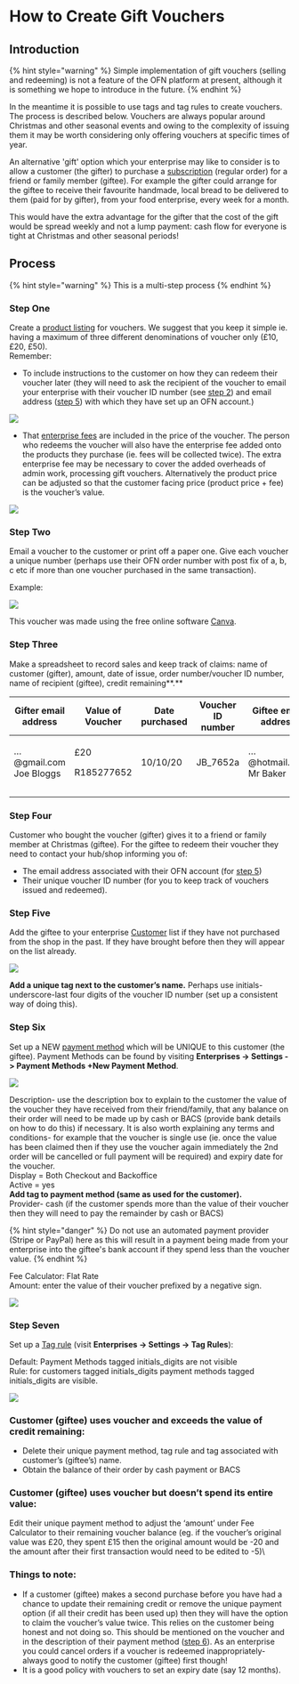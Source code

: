 # How to Create Gift Vouchers

## Introduction

{% hint style="warning" %}
Simple implementation of gift vouchers (selling and redeeming) is not a feature of the OFN platform at present, although it is something we hope to introduce in the future.
{% endhint %}

In the meantime it is possible to use tags and tag rules to create vouchers.  The process is described below.  Vouchers are always popular around Christmas and other seasonal events and owing to the complexity of issuing them it may be worth considering only offering vouchers at specific times of year.

An alternative 'gift' option which your enterprise may like to consider is to allow a customer (the gifter) to purchase a [subscription](../../basic-features/subscriptions/) (regular order) for a friend or family member (giftee).  For example the gifter could arrange for the giftee to receive their favourite handmade, local bread to be delivered to them (paid for by gifter), from your food enterprise, every week for a month.

This would have the extra advantage for the gifter that the cost of the gift would be spread weekly and not a lump payment: cash flow for everyone is tight at Christmas and other seasonal periods!

## Process

{% hint style="warning" %}
This is a multi-step process
{% endhint %}

### Step One

Create a [product listing](../../basic-features/products-1/products.md) for vouchers. We suggest that you keep it simple ie. having a maximum of three different denominations of voucher only (£10, £20, £50).\
Remember:&#x20;

* To include instructions to the customer on how they can redeem their voucher later (they will need to ask the recipient of the voucher to email your enterprise with their voucher ID number (see [step 2](how-to-create-gift-vouchers.md#step-two)) and email address ([step 5](how-to-create-gift-vouchers.md#step-five)) with which they have set up an OFN account.)

![](../../.gitbook/assets/voucher1.jpg)

* That [enterprise fees](../../basic-features/shopfront/enterprise-fees.md) are included in the price of the voucher.  The person who redeems the voucher will also have the enterprise fee added onto the products they purchase (ie. fees will be collected twice). The extra enterprise fee may be necessary to cover the added overheads of admin work, processing gift vouchers. Alternatively the product price can be adjusted so that the customer facing price (product price + fee) is the voucher’s value.

![](../../.gitbook/assets/voucher2.jpg)

### Step Two

Email a voucher to the customer or print off a paper one. Give each voucher a unique number (perhaps use their OFN order number with post fix of a, b, c etc if more than one voucher purchased in the same transaction).

Example:

![](../../.gitbook/assets/1.png)

This voucher was made using the free online software [Canva](https://www.canva.com/).

### Step Three

Make a spreadsheet to record sales and keep track of claims: name of customer (gifter), amount, date of issue, order number/voucher ID number, name of recipient (giftee), credit remaining**.**

| Gifter email address             | Value of Voucher            | Date purchased | Voucher ID number | Giftee email address             | Credit remaining |
| -------------------------------- | --------------------------- | -------------- | ----------------- | -------------------------------- | ---------------- |
| <p>…@gmail.com<br>Joe Bloggs</p> | <p>£20</p><p>R185277652</p> | 10/10/20       | JB\_7652a         | <p>…@hotmail.com<br>Mr Baker</p> | £20              |
|                                  |                             |                |                   |                                  |                  |
|                                  |                             |                |                   |                                  |                  |

### Step Four

Customer who bought the voucher (gifter) gives it to a friend or family member at Christmas (giftee). For the giftee to redeem their voucher they need to contact your hub/shop informing you of:

* The email address associated with their OFN account (for [step 5](how-to-create-gift-vouchers.md#step-five))
* Their unique voucher ID number (for you to keep track of vouchers issued and redeemed).

### Step Five

Add the giftee to your enterprise [Customer](https://openfoodnetwork.org.uk/admin/customers) list if they have not purchased from the shop in the past. If they have brought before then they will appear on the list already. &#x20;

![](https://lh6.googleusercontent.com/kQ9p8e9MwV59o9bnXYdzS2yZCPduKmJrBr3PF0y--YxnUSCgTPlYvXgWgHVVv45T6RFCVfeuVZO32H2TggixTTkP\_zzKitwD3Q3PeR70OrCWApmCVvJRUZtzQavLaADi6hYd-wsZ)

**Add a unique tag next to the customer’s name.** Perhaps use initials-underscore-last four digits of the voucher ID number (set up a consistent way of doing this).

### Step Six

Set up a NEW [payment method](../../basic-features/shopfront/payment-methods.md#setting-up-a-payment-method) which will be UNIQUE to this customer (the giftee).  Payment Methods can be found by visiting **Enterprises -> Settings -> Payment Methods +New Payment Method**.

![](https://lh3.googleusercontent.com/6ByGcLUnW\_rDqrBloGtym1i64JhDcMEVFospqUCR7BZc1vk5lbpiqZREU3LhN8iU9bqKPyM\_Wnd4YJwkkvgPWX4JIP9yHszyboX5rnZagwiaFMs0jbKage3z\_\_gVKGDG2fLFPch\_)

Description- use the description box to explain to the customer the value of the voucher they have received from their friend/family, that any balance on their order will need to be made up by cash or BACS (provide bank details on how to do this) if necessary. It is also worth explaining any terms and conditions- for example that the voucher is single use (ie. once the value has been claimed then if they use the voucher again immediately the 2nd order will be cancelled or full payment will be required) and expiry date for the voucher.\
Display = Both Checkout and Backoffice\
Active = yes\
**Add tag to payment method (same as used for the customer).**\
Provider- cash (if the customer spends more than the value of their voucher then they will need to pay the remainder by cash or BACS)

{% hint style="danger" %}
Do not use an automated payment provider (Stripe or PayPal) here as this will result in a payment being made from your enterprise into the giftee's bank account if they spend less than the voucher value.
{% endhint %}

Fee Calculator: Flat Rate\
Amount: enter the value of their voucher prefixed by a negative sign.

![](../../.gitbook/assets/christmaspmcalc.jpg)

### Step Seven

Set up a [Tag rule](../../basic-features/shopfront/customer-management-and-conditional-displays-prices/tags-and-tag-rules.md#show-hide-payment-methods) (visit **Enterprises -> Settings -> Tag Rules**):

Default: Payment Methods tagged initials\_digits are not visible\
Rule: for customers tagged initials\_digits payment methods tagged initials\_digits are visible.

![](https://lh5.googleusercontent.com/XNlPg1s5bgvq42adGiNAcJ6-1u4HAGDokwbp7jainIZM0RxROZMhW\_kKrfrbGIUIjKJleibB-5glFEGySi3Dc6bbkdKctyKsJgmu6mFiskNOAxqqxEhX4JQWSSuC2TpD4HgdGiOX)

### **Customer (giftee) uses voucher and exceeds the value of credit remaining:**&#x20;

* Delete their unique payment method, tag rule and tag associated with customer’s (giftee’s) name.
* Obtain the balance of their order by cash payment or BACS

### **Customer (giftee) uses voucher but doesn’t spend its entire value:**&#x20;

Edit their unique payment method to adjust the ‘amount’ under Fee Calculator to their remaining voucher balance (eg. if the voucher’s original value was £20, they spent £15 then the original amount would be -20 and the amount after their first transaction would need to be edited to -5)\


### **Things to note:**

* If a customer (giftee) makes a second purchase before you have had a chance to update their remaining credit or remove the unique payment option (if all their credit has been used up) then they will have the option to claim the voucher’s value twice. This relies on the customer being honest and not doing so. This should be mentioned on the voucher and in the description of their payment method ([step 6](how-to-create-gift-vouchers.md#step-six)). As an enterprise you could cancel orders if a voucher is redeemed inappropriately- always good to notify the customer (giftee) first though!
* It is a good policy with vouchers to set an expiry date (say 12 months).
